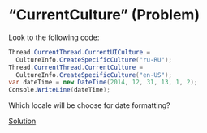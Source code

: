 # “CurrentCulture” (Problem)

Look to the following code:

```cs
Thread.CurrentThread.CurrentUICulture = 
  CultureInfo.CreateSpecificCulture("ru-RU");
Thread.CurrentThread.CurrentCulture = 
  CultureInfo.CreateSpecificCulture("en-US");
var dateTime = new DateTime(2014, 12, 31, 13, 1, 2);
Console.WriteLine(dateTime);
```

Which locale will be choose for date formatting?

[Solution](./CurrentCulture-A.md)